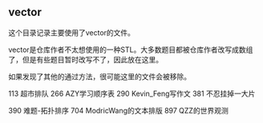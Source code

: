 ## vector

这个目录记录主要使用了vector的文件。

vector是仓库作者不太想使用的一种STL。大多数题目都被仓库作者改写成数组了，但是有些题目暂时改写不了，因此放在这里。

如果发现了其他的通过方法，很可能这里的文件会被移除。

113 超市排队 266 AZY学习顺序表 290 Kevin_Feng写作文 381 不忍挂掉一大片

390 难题-拓扑排序 704 ModricWang的文本排版 897 QZZ的世界观测